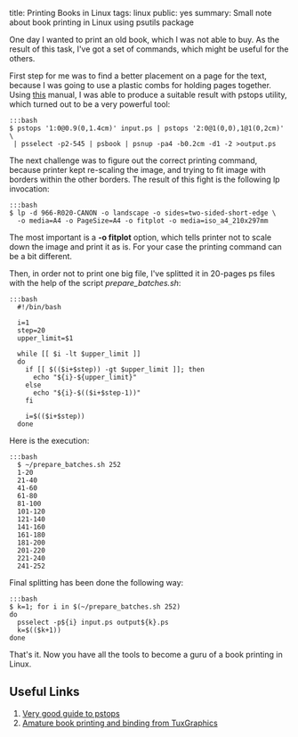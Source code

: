 title: Printing Books in Linux
tags: linux
public: yes
summary: Small note about book printing in Linux using psutils package

One day I wanted to print an old book, which I was not able to buy. As the
result of this task, I've got a set of commands, which might be useful for the
others.

First step for me was to find a better placement on a page for the text, because
I was going to use a plastic combs for holding pages together. Using [this]()
manual, I was able to produce a suitable result with pstops utility, which
turned out to be a very powerful tool:

```
:::bash
$ pstops '1:0@0.9(0,1.4cm)' input.ps | pstops '2:0@1(0,0),1@1(0,2cm)' \
 | psselect -p2-545 | psbook | psnup -pa4 -b0.2cm -d1 -2 >output.ps

```

The next challenge was to figure out the correct printing command, because
printer kept re-scaling the image, and trying to fit image with borders within
the other borders. The result of this fight is the following lp invocation:

```
:::bash
$ lp -d 966-R020-CANON -o landscape -o sides=two-sided-short-edge \
  -o media=A4 -o PageSize=A4 -o fitplot -o media=iso_a4_210x297mm
```

The most important is a **-o fitplot** option, which tells printer not to scale down the
image and print it as is. For your case the printing command can be a bit
different.
 
Then, in order not to print one big file, I've splitted it in 20-pages ps
files with the help of the script _prepare\_batches.sh_:

```
:::bash
  #!/bin/bash
  
  i=1
  step=20
  upper_limit=$1
  
  while [[ $i -lt $upper_limit ]]
  do
    if [[ $(($i+$step)) -gt $upper_limit ]]; then
      echo "${i}-${upper_limit}"
    else
      echo "${i}-$(($i+$step-1))"
    fi
  
    i=$(($i+$step))
  done
```

Here is the execution:

```
:::bash
  $ ~/prepare_batches.sh 252
  1-20
  21-40
  41-60
  61-80
  81-100
  101-120
  121-140
  141-160
  161-180
  181-200
  201-220
  221-240
  241-252

```

Final splitting has been done the following way:

```
:::bash
$ k=1; for i in $(~/prepare_batches.sh 252)
do
  psselect -p${i} input.ps output${k}.ps
  k=$(($k+1))
done

```

That's it. Now you have all the tools to become a guru of a book printing in
Linux.

## Useful Links
1. [Very good guide to pstops](http://www.novell.com/documentation/suse91/suselinux-adminguide/html/ch06s08.html)
1. [Amature book printing and binding from TuxGraphics](http://tuxgraphics.org/npa/book-binding/)
